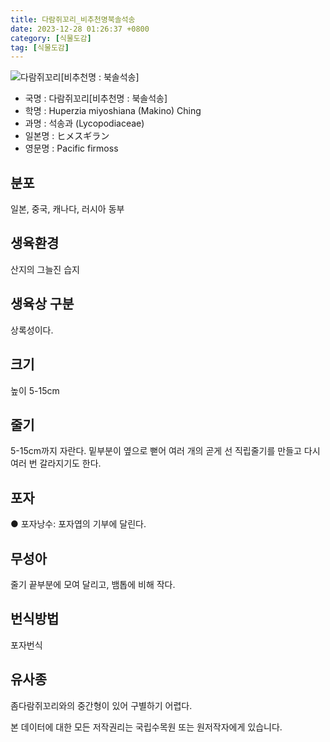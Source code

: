```yaml
---
title: 다람쥐꼬리_비추천명북솔석송
date: 2023-12-28 01:26:37 +0800
category: [식물도감]
tag: [식물도감]
---
```




![다람쥐꼬리[비추천명 : 북솔석송]](/fileUpload/plants/basic/Lycopodiaceae/Lycopodium/32/32_20160811134513081files_th2.jpg)
- 국명 : 다람쥐꼬리[비추천명 : 북솔석송]
- 학명 : Huperzia miyoshiana (Makino) Ching
- 과명 : 석송과 (Lycopodiaceae)
- 일본명 : ヒメスギラン
- 영문명 : Pacific firmoss


## 분포
일본, 중국, 캐나다, 러시아 동부
## 생육환경
산지의 그늘진 습지
## 생육상 구분
상록성이다. 
## 크기
높이 5-15cm
## 줄기
5-15cm까지 자란다. 밑부분이 옆으로 뻗어 여러 개의 곧게 선 직립줄기를 만들고 다시 여러 번 갈라지기도 한다. 
## 포자
● 포자낭수: 포자엽의 기부에 달린다. 
## 무성아
줄기 끝부분에 모여 달리고, 뱀톱에 비해 작다. 
## 번식방법
포자번식
## 유사종
좀다람쥐꼬리와의 중간형이 있어 구별하기 어렵다.






본 데이터에 대한 모든 저작권리는 국립수목원 또는 원저작자에게 있습니다.
